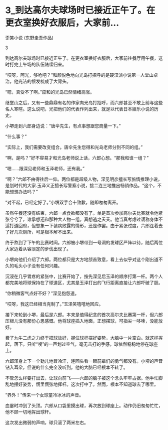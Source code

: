 # 3_到达高尔夫球场时已接近正午了。在更衣室换好衣服后，大家前...

歪笑小说 (东野圭吾作品)

3

到达高尔夫球场时已接近正午了。在更衣室换好衣服后，大家前往餐厅用午餐，这时打完上午场的队伍陆续归来。

“哎呀，阿光，够呛吧？”和颜悦色地向光岛打招呼的是硬汉派小说第一人堂山卓治，他光洁的银发梳成了大背头。

“嗯，真受不了啊。”应和的光岛已然情绪高涨。

继堂山之后，又有一些鼎鼎有名的作家向光岛打招呼，而六郎甚至不敢上前与这些名人寒暄。这么说吧，光把他们的代表作列出来，就足以代表日本娱乐小说的历史。

小堺走到六郎身边说：“唐伞先生，有点事想跟您商量一下。”

“什么事？”

“实际上，我们需要改变组合。唐伞先生您得和光岛老师分到不同的组。”

“啊，是吗？”好不容易才和光岛老师说上话，六郎心想。“那我和谁一组？”

“嗯……跟深见老师和玉泽老师，还有我。”

“啊？”六郎不由得往后一仰。两位都是超级人物，深见明彦擅长写旅情推理小说，是划时代的大家.玉泽义正擅长写警察小说，接二连三地推出畅销作品。“这个，不能想想办法吗？”

“对不起，已经定好了。”小堺双手合十致歉，随即匆匆离开。

虽然午餐还没有结束，六郎一点食欲都没有了。单是首次参加高尔夫比赛就令他紧张兮兮了，谁承想还和那种大人物一组。真想逃之夭夭。他当真考虑过谎称身体不适打道回府，但想象一下装病败露的情形，还是作罢。由于紧张过度，六郎连着去了好几次厕所，可是根本解不出来。

终于熬到了下午的比赛时间。六郎被小堺带到一号洞的发球区严阵以待，随后两位大家迈着从容淡定的步伐出现了。

小堺向他们介绍了六郎。两位都只是大方地颔首致意，看上去似乎对这个刚出道不久的毛头小子没有任何兴趣。

沉浸在几乎胃疼的紧张中，比赛开始了，按先深见后玉泽的顺序打第一杆。两个人都完美地将球保持在了球道区，尤其是玉泽打出的飞行距离直接让六郎吓破了胆。

“你稍微客气点好不好？”深见抱怨道。

“哎呀，我这已经相当克制了。”玉泽笑嘻嘻地回应。

接下来轮到小堺，最后是六郎。本来是值得纪念的首次高尔夫比赛第一杆，但六郎压根儿没有那份心思感慨。他将球座插入地面，正想摆球，可指尖一哆嗦，没能放好。

费了九牛二虎之力终于把球放好，握住球杆摆好姿势，大脑中一片空白。就这样挥起，落下。只听“嗖”的一声划过空气，毫无击打的手感，球依然稳稳地停在球座上。

六郎浑身上下一个劲儿地冒冷汗，连回头看一眼前辈们的勇气都没有。小堺的声音钻入耳朵，但说的什么完全没听到。他的大脑已经根本不转了。

不管怎么样要打出去，让球向前飞——六郎的脑子被这个念头牢牢占据。他手忙脚乱地摆好姿势，慌里慌张地挥杆。这次打中了。然而，根本不知道球去了哪里。

“界外！”传来一个女球童冷冰冰的声音。

血霎时冲到了头顶。六郎从口袋里摸出球，再次放到球座上。动作仍旧匆匆忙忙，他不顾一切地挥出球杆。

这次发出微弱的声响，球只滚了两米左右。